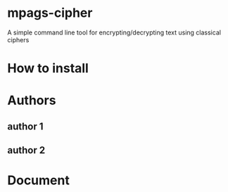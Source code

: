# mpags-cipher
A simple command line tool for encrypting/decrypting text using classical ciphers
# How to install
# Authors
## author 1
## author 2
# Document
